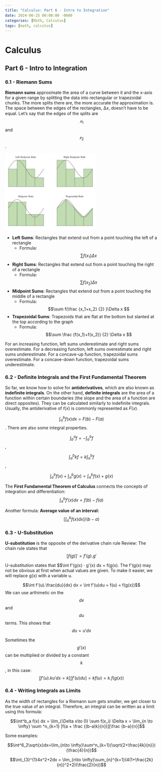 ```yaml
---
title: "Calculus: Part 6 - Intro to Integration"
date: 2024-06-25 00:00:00 -0600
categories: [Math, Calculus]
tags: [math, calculus]
---
```

<script type="text/javascript" id="MathJax-script" async
  src="https://cdn.jsdelivr.net/npm/mathjax@3/es5/tex-mml-chtml.js">
</script>

# Calculus
## Part 6 -  Intro to Integration

### 6.1 - Riemann Sums
**Riemann sums** approximate the area of a curve between it and the x-axis for a given range by splitting the data into rectangular or trapezoidal chunks. The more splits there are, the more accurate the approximation is. The space between the edges of the rectangles, ∆𝑥, doesn’t have to be equal. Let’s say that the edges of the splits are $$𝑥_1$$ and $$𝑥_2$$.

<img src="/images/calc-6-graph1.png" alt="Tangent approximation" width="300"/>

- **Left Sums**: Rectangles that extend out from a point touching the left of a rectangle
    - Formula: $$\sum f(x_1)\Delta x$$
- **Right Sums**: Rectangles that extend out from a point touching the right of a rectangle
    - Formula: $$\sum f(x_2)\Delta x $$
- **Midpoint Sums**: Rectangles that extend out from a point touching the middle of a rectangle
    - Formula: $$\sum f(\frac {x_1+x_2} {2} )\Delta x $$
- **Trapezoidal Sums**: Trapezoids that are flat at the bottom but slanted at the top according to the graph
    - Formula: $$\sum \frac {f(x_1)+f(x_2)} {2} \Delta x $$

For an increasing function, left sums underestimate and right sums overestimate. 
For a decreasing function, left sums overestimate and right sums underestimate. 
For a concave-up function, trapezoidal sums overestimate.
For a concave-down function, trapezoidal sums underestimate.

### 6.2 - Definite Integrals and the First Fundamental Theorem
So far, we know how to solve for **antiderivatives**, which are also known as **indefinite integrals**.
On the other hand, **definite integrals** are the area of a function within certain boundaries (the slope and the area of a function are direct opposites). They can be calculated similarly to indefinite integrals. Usually, the antiderivative of 𝑓(𝑥) is commonly represented as 𝐹(𝑥).

$$\int^b_a f(x) dx = F(b) - F(a)$$.
There are also some integral properties.

$$\int^a_b f = -\int^b_a f$$,

$$\int^b_a kf = k\int^b_a f$$,

$$\int^b_a f(x) + \int^b_a g(x) = \int^b_a f(x) + g(x)$$

The **First Fundamental Theorem of Calculus** connects the concepts of integration and differentiation:
$$\int^b_a f'(x) dx = f(b) - f(a)$$

Another formula: **Average value of an interval:** $$[\int^b_a f(x) dx]/(b-a)$$

### 6.3 - U-Substitution
**U-substitution** is the opposite of the derivative chain rule
  Review: The chain rule states that $$[f(g)]' = f'(g).g'$$

U-substitution states that $$\int f'(g(x) · g'(x) dx = f(g(x). The f'(g(x) may not be obvious at first
when actual values are given. To make it easier, we will replace g(x) with a variable u.

$$\int f'(u).\frac{du}{dx} dx = \int f'(u)du = f(u) = f(g(x))$$
We can use arthimetic on the $$dx$$ and $$du$$ terms. This shows that $$du = u' dx$$

Sometimes the $$g'(x)$$ can be multiplied or divided by a constant $$k$$, in this case:
$$\int f'(u) . ku' dx = k[\int f'(u)du] = kf(u) = k . f(g(x))$$

### 6.4 - Writing Integrals as Limits
As the width of rectangles for a Riemann sum gets smaller, we get closer to the true value of an integral. Therefore, an integral can be written as a limit using this formula:

$$\int^b_a f(x) dx = \lim_{\Delta x\to 0} \sum f(x_i) \Delta x = \lim_{n \to \infty} \sum ^n_{k=1} [f(a + \frac {(b-a)k}{n})][\frac {b-a}{n}]$$

Some examples:

$$\int^6_2\sqrt{x}dx=\lim_{n\to \infty}\sum^n_{k=1}(\sqrt{2+\frac{4k}{n}})(\frac{4}{n})$$

$$\int_{3}^{1}4x^2+2dx = \lim_{n\to \infty}\sum_{n}^{k=1}(4(1+\frac{2k}{n})^2+2)(\frac{2}{n})$$
